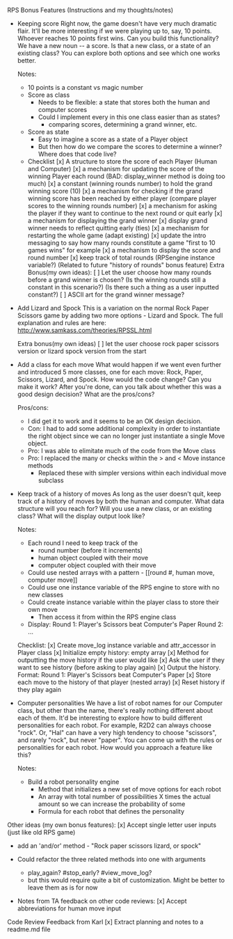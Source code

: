RPS Bonus Features (Instructions and my thoughts/notes)
- Keeping score
  Right now, the game doesn't have very much dramatic flair. It'll be more
  interesting if we were playing up to, say, 10 points. Whoever reaches 10 points
  first wins. Can you build this functionality? We have a new noun -- a score. Is
  that a new class, or a state of an existing class? You can explore both options
  and see which one works better.

  Notes:
    - 10 points is a constant vs magic number
    - Score as class
      - Needs to be flexible: a state that stores both the human and computer scores
      - Could I implement every in this one class easier than as states?
        - comparing scores, determining a grand winner, etc.
    - Score as state
      - Easy to imagine a score as a state of a Player object
      - But then how do we compare the scores to determine a winner?
        Where does that code live?
    - Checklist
      [x] A structure to store the score of each Player (Human and Computer)
      [x] a mechanism for updating the score of the winning Player each round
        (BAD: display_winner method is doing too much)
      [x] a constant (winning rounds number) to hold the grand winning score (10)
      [x] a mechanism for checking if the grand winning score has been reached
            by either player (compare player scores to the winning rounds number)
      [x] a mechanism for asking the player if they want to continue to the
            next round or quit early
      [x] a mechanism for displaying the grand winner
        [x] display grand winner needs to reflect quitting early (ties)
      [x] a mechanism for restarting the whole game (adapt existing)
      [x] update the intro messaging to say how many rounds constitute a game
            "first to 10 games wins" for example
      [x] a mechanism to display the score and round number
          [x] keep track of total rounds (RPSengine instance variable?)
              (Related to future "history of rounds" bonus feature)
      Extra Bonus(my own ideas):
        [ ] Let the user choose how many rounds before a grand winner is chosen?
            (Is the winning rounds still a constant in this scenario?)
            (Is there such a thing as a user inputted constant?)
        [ ] ASCII art for the grand winner message?

- Add Lizard and Spock
  This is a variation on the normal Rock Paper Scissors game by adding two more
  options - Lizard and Spock. The full explanation and rules are here:
  http://www.samkass.com/theories/RPSSL.html

  Extra bonus(my own ideas)
  [ ] let the user choose rock paper scissors version or lizard spock version from the start

- Add a class for each move
  What would happen if we went even further and introduced 5 more classes, one
  for each move: Rock, Paper, Scissors, Lizard, and Spock. How would the code
  change? Can you make it work? After you're done, can you talk about whether
  this was a good design decision? What are the pros/cons?

  Pros/cons:
    - I did get it to work and it seems to be an OK design decision.
    - Con: I had to add some additional complexity in order to instantiate the right
        object since we can no longer just instantiate a single Move object.
    - Pro: I was able to elimitate much of the code from the Move class
    - Pro: I replaced the many or checks within the > and < Move instance methods
      - Replaced these with simpler versions within each individual move subclass

- Keep track of a history of moves
  As long as the user doesn't quit, keep track of a history of moves by both the
  human and computer. What data structure will you reach for? Will you use a new
  class, or an existing class? What will the display output look like?

  Notes:
    - Each round I need to keep track of the
      - round number (before it increments)
      - human object coupled with their move
      - computer object coupled with their move
    - Could use nested arrays with a pattern - [[round #, human move, computer move]]
    - Could use one instance variable of the RPS engine to store with no new classes
    - Could create instance variable within the player class to store their own move
      - Then access it from within the RPS engine class
    - Display:
      Round 1: Player's Scissors beat Computer's Paper
      Round 2: ...

  Checklist:
    [x] Create move_log instance variable and attr_accessor in Player class
    [x] Initialize empty history: empty array
    [x] Method for outputting the move history if the user would like
      [x] Ask the user if they want to see history (before asking to play again)
      [x] Output the history. Format: Round 1: Player's Scissors beat Computer's Paper
    [x] Store each move to the history of that player (nested array)
    [x] Reset history if they play again

- Computer personalities
  We have a list of robot names for our Computer class, but other than the name,
  there's really nothing different about each of them. It'd be interesting to
  explore how to build different personalities for each robot. For example, R2D2
  can always choose "rock". Or, "Hal" can have a very high tendency to choose
  "scissors", and rarely "rock", but never "paper". You can come up with the
  rules or personalities for each robot. How would you approach a feature like this?

  Notes:
    - Build a robot personality engine
      - Method that initializes a new set of move options for each robot
      - An array with total number of possibilities X times the actual amount
        so we can increase the probability of some
      - Formula for each robot that defines the personality

Other ideas (my own bonus features):
  [x] Accept single letter user inputs (just like old RPS game)
  - add an 'and/or' method - "Rock paper scissors lizard, or spock"
  - Could refactor the three related methods into one with arguments
    - play_again? #stop_early? #view_move_log?
    - but this would require quite a bit of customization.
      Might be better to leave them as is for now

- Notes from TA feedback on other code reviews:
  [x] Accept abbreviations for human move input

Code Review Feedback from Karl
[x] Extract planning and notes to a readme.md file